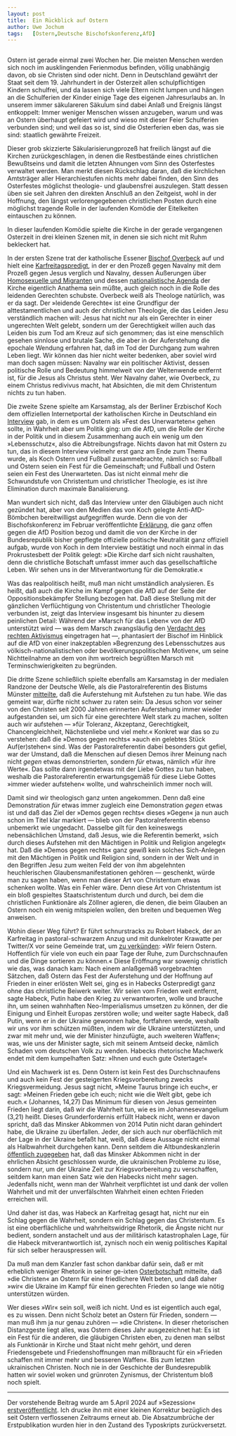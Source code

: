```yaml
---
layout:	post
title:	Ein Rückblick auf Ostern
author:	Uwe Jochum
tags:   [Ostern,Deutsche Bischofskonferenz,AfD]
---
```


<img
src="https://vg09.met.vgwort.de/na/f950e088546648aeac48cb7f1d203a68"
width="1" height="1" alt="">

Ostern ist gerade einmal zwei Wochen her. Die meisten Menschen
werden sich noch im ausklingenden Ferienmodus befinden, völlig
unabhängig davon, ob sie Christen sind oder nicht. Denn in
Deutschland gewährt der Staat seit dem 19. Jahrhundert in der
Osterzeit allen schulpflichtigen Kindern schulfrei, und da lassen
sich viele Eltern nicht lumpen und hängen an die Schulferien der
Kinder einige Tage des eigenen Jahresurlaubs an. In unserem immer
säkulareren Säkulum sind dabei Anlaß und Ereignis längst
entkoppelt: Immer weniger Menschen wissen anzugeben, warum und
was an Ostern überhaupt gefeiert wird und wieso mit dieser Feier
Schulferien verbunden sind; und weil das so ist, sind die
Osterferien eben das, was sie sind: staatlich gewährte Freizeit.

Dieser grob skizzierte Säkularisierungprozeß hat freilich längst
auf die Kirchen zurückgeschlagen, in denen die Restbestände eines
christlichen Bewußtseins und damit die letzten Ahnungen vom Sinn
des Osterfestes verwaltet werden. Man merkt diesen Rückschlag
daran, daß die kirchlichen Amtsträger aller Hierarchiestufen
nichts mehr dabei finden, den Sinn des Osterfestes möglichst
theologie- und glaubensfrei auszulegen. Statt dessen üben sie
seit Jahren den direkten Anschluß an den Zeitgeist, wohl in der
Hoffnung, den längst verlorengegebenen christlichen Posten durch
eine möglichst tragende Rolle in der laufenden Komödie der
Eitelkeiten eintauschen zu können.

In dieser laufenden Komödie spielte die Kirche in der gerade
vergangenen Osterzeit in drei kleinen Szenen mit, in denen sie
sich nicht mit Ruhm bekleckert hat.

In der ersten Szene trat der katholische Essener [Bischof
Overbeck](https://de.wikipedia.org/wiki/Franz-Josef_Overbeck) auf
und hielt eine
[Karfreitagspredigt](https://www.bild.de/politik/inland/politik-inland/in-karfreitagspredigt-bischof-vergleicht-nawalny-mit-jesus-87692316.bild.html),
in der er den Prozeß gegen Navalny mit dem Prozeß gegen Jesus
verglich und Navalny, dessen Äußerungen über [Homosexuelle und
Migranten](https://www.mopo.de/news/politik-wirtschaft/rassistisch-rechtsradikal-homophob-nawalny-die-dunklen-seiten-des-kremlkritikers-37373234/)
und dessen [nationalistische
Agenda](https://www.deutschlandfunk.de/populismus-und-nationalismus-nawalnys-politische-agenda-100.html)
der Kirche eigentlich Anathema sein müßte, auch gleich noch in
die Rolle des leidenden Gerechten schubste. Overbeck weiß als
Theologe natürlich, was er da sagt.  Der »leidende Gerechte« ist
eine Grundfigur der alttestamentlichen und auch der christlichen
Theologie, die das Leiden Jesu verständlich machen will: Jesus
hat nicht nur als ein Gerechter in einer ungerechten Welt gelebt,
sondern um der Gerechtigkeit willen auch das Leiden bis zum Tod
am Kreuz auf sich genommen; das ist eine menschlich gesehen
sinnlose und brutale Sache, die aber in der Auferstehung die
epochale Wendung erfahren hat, daß im Tod der Durchgang zum
wahren Leben liegt. Wir können das hier nicht weiter bedenken,
aber soviel wird man doch sagen müssen: Navalny war ein
politischer Aktivist, dessen politische Rolle und Bedeutung
himmelweit von der Weltenwende entfernt ist, für die Jesus als
Christus steht. Wer Navalny daher, wie Overbeck, zu einem
Christus redivivus macht, hat Absichten, die mit dem Christentum
nichts zu tun haben.

Die zweite Szene spielte am Karsamstag, als der Berliner
Erzbischof Koch dem offiziellen Internetportal der katholischen
Kirche in Deutschland ein
[Interview](https://www.katholisch.de/artikel/52251-erzbischof-heiner-koch-ueber-afd-lebensschutz-und-fussball)
gab, in dem es um Ostern als »Fest des Unerwarteten« gehen
sollte, in Wahrheit aber um Politik ging: um die AfD, um die
Rolle der Kirche in der Politik und in diesem Zusammenhang auch
ein wenig um den »Lebensschutz«, also die
Abtreibungsfrage. Nichts davon hat mit Ostern zu tun, das in
diesem Interview vielmehr erst ganz am Ende zum Thema wurde, als
Koch Ostern und Fußball zusammebrachte, nämlich so: Fußball und
Ostern seien ein Fest für die Gemeinschaft; und Fußball und
Ostern seien ein Fest des Unerwarteten. Das ist nicht einmal mehr
die Schwundstufe von Christentum und christlicher Theologie, es
ist ihre Elimination durch maximale Banalisierung.

Man wundert sich nicht, daß das Interview unter den Gläubigen
auch nicht gezündet hat, aber von den Medien das von Koch gelegte
Anti-AfD-Bömbchen bereitwilligst aufgegriffen wurde. Denn die von
der Bischofskonferenz im Februar veröffentlichte
[Erklärung](https://www.katholisch.de/artikel/51292-deutsche-bischoefe-grenzen-sich-scharf-von-rechtsextremismus-ab),
die ganz offen gegen die AfD Position bezog und damit die von der
Kirche in der Bundesrepublik bisher gepflegte offizielle
politische Neutralität ganz offiziell aufgab, wurde von Koch in
dem Interview bestätigt und noch einmal in das Prokrustesbett der
Politik gelegt: »Die Kirche darf sich nicht raushalten, denn die
christliche Botschaft umfasst immer auch das gesellschaftliche
Leben. Wir sehen uns in der Mitverantwortung für die Demokratie.«

Was das realpolitisch heißt, muß man nicht umständlich
analysieren. Es heißt, daß auch die Kirche im Kampf gegen die AfD
auf der Seite der Oppositionsbekämpfer Stellung bezogen hat. Daß
diese Stellung mit der gänzlichen Verflüchtigung von Christentum
und christlicher Theologie verbunden ist, zeigt das Interview
insgesamt bis hinunter zu diesem peinlichen Detail: Während der
»Marsch für das Leben« von der AfD unterstützt wird — was dem
Marsch zwangsläufig den [Verdacht des rechten
Aktivismus](https://taz.de/Schwerpunkt-Marsch-fuer-das-Leben/!t5032777/)
eingetragen hat —, phantasiert der Bischof im Hinblick auf die
AfD von einer inakzeptablen »Begrenzung des Lebensschutzes aus
völkisch-nationalistischen oder bevölkerungspolitischen Motiven«,
um seine Nichtteilnahme an dem von ihm wortreich begrüßten Marsch
mit Terminschwierigkeiten zu begründen. 

Die dritte Szene schließlich spielte ebenfalls am Karsamstag in
der medialen Randzone der Deutsche Welle, als die
Pastoralreferentin des Bistums Münster
[mitteilte](https://www.dw.com/de/auferstehung-hat-mit-aufstehen-zu-tun/a-68703465),
daß die Auferstehung mit Aufstehen zu tun habe. Wie das gemeint
war, dürfte nicht schwer zu raten sein: Da Jesus schon vor seiner
von den Christen seit 2000 Jahren erinnerten Auferstehung immer
wieder aufgestanden sei, um sich für eine gerechtere Welt stark
zu machen, sollten auch wir aufstehen — »für Toleranz, Akzeptanz,
Gerechtigkeit, Chancengleichheit, Nächstenliebe und viel mehr.«
Konkret war das so zu verstehen: daß die »Demos gegen rechts«
»auch ein gelebtes Stück Auf(er)stehen« sind.  Was der
Pastoralreferentin dabei besonders gut gefiel, war der Umstand,
daß die Menschen auf diesen Demos ihrer Meinung nach nicht
*gegen* etwas demonstrierten, sondern *für* etwas, nämlich »für
ihre Werte«. Das sollte dann irgendetwas mit der Liebe Gottes zu
tun haben, weshalb die Pastoralreferentin erwartungsgemäß für
diese Liebe Gottes »immer wieder aufstehen« wollte, und
wahrscheinlich immer noch will.

Damit sind wir theologisch ganz unten angekommen. Denn daß eine
Demonstration *für* etwas immer zugleich eine Demonstration
*gegen* etwas ist und daß das Ziel der »Demos gegen rechts«
dieses »Gegen« ja nun auch schon im Titel klar markiert — blieb
von der Pastoralreferentin ebenso unbemerkt wie
ungedacht. Dasselbe gilt für den keineswegs nebensächlichen
Umstand, daß Jesus, wie die Referentin bemerkt, »sich durch
dieses Aufstehen mit den Mächtigen in Politik und Religion
angelegt« hat. Daß die »Demos gegen rechts« ganz gewiß kein
solches Sich-Anlegen mit den Mächtigen in Politik und Religion
sind, sondern in der Welt und in den Begriffen Jesu zum weiten
Feld der von ihm abgelehnten heuchlerischen
Glaubensmanifestationen gehören — geschenkt, würde man zu sagen
haben, wenn man dieser Art von Christentum etwas schenken
wollte. Was ein Fehler wäre. Denn diese Art von Christentum ist
ein bloß gespieltes Staatschristentum durch und durch, bei dem
die christlichen Funktionäre als Zöllner agieren, die denen, die
beim Glauben an Ostern noch ein wenig mitspielen wollen, den
breiten und bequemen Weg anweisen.

Wohin dieser Weg führt? Er führt schnurstracks zu Robert Habeck,
der an Karfreitag in pastoral-schwarzem Anzug und mit dunkelroter
Krawatte per Twitter/X vor seine Gemeinde trat, um [zu
verkünden](https://twitter.com/i/status/1773758373332148380):
»Wir feiern Ostern. Hoffentlich für viele von euch ein paar Tage
der Ruhe, zum Durchschnaufen und die Dinge sortieren zu können.«
Diese Eröffnung war sowenig christlich wie das, was danach kam:
Nach einem anlaßgemäß vorgebrachten Sätzchen, daß Ostern das Fest
der Auferstehung und der Hoffnung auf Frieden in einer erlösten
Welt sei, ging es in Habecks Osterpredigt ganz ohne das
christliche Beiwerk weiter. Wir seien vom Frieden weit entfernt,
sagte Habeck, Putin habe den Krieg zu verwantworten, wolle und
brauche ihn, um seinen wahnhaften Neo-Imperialismus umsetzen zu
können, der die Einigung und Einheit Europas zerstören wolle; und
weiter sagte Habeck, daß Putin, wenn er in der Ukraine gewonnen
habe, fortfahren werde, weshalb wir uns vor ihm schützen müßten,
indem wir die Ukraine unterstützten, und zwar mit mehr und, wie
der Minister hinzufügte, auch »weiteren Waffen«; was, wie uns der
Minister sagte, sich mit seinem Amtseid decke, nämlich Schaden
vom deutschen Volk zu wenden. Habecks rhetorische Machwerk endet
mit dem kumpelhaften Satz: »Ihnen und euch gute Ostertage!«

Und ein Machwerk ist es. Denn Ostern ist kein Fest des
Durchschnaufens und auch kein Fest der gesteigerten
Kriegsvorbereitung zwecks Kriegsvermeidung. Jesus sagt nicht,
»Meine Taurus bringe ich euch«, er sagt: »Meinen Frieden gebe ich
euch; nicht wie die Welt gibt, gebe ich euch.« (Johannes, 14,27)
Das Minimum für diesen von Jesus gemeinten Frieden liegt darin,
daß wir die Wahrheit tun, wie es im Johannesevangelium (3,21)
heißt. Dieses Grunderfordernis erfüllt Habeck nicht, wenn er
davon spricht, daß das Minsker Abkommen von 2014 Putin nicht
daran gehindert habe, die Ukraine zu überfallen. Jeder, der sich
auch nur oberflächlich mit der Lage in der Ukraine befaßt hat,
weiß, daß diese Aussage nicht einmal als Halbwahrheit durchgehen
kann. Denn seitdem die Altbundeskanzlerin [öffentlich
zugegeben](https://www.zeit.de/politik/deutschland/2022-11/altbundeskanzlerin-angela-merkel-ukraine-russland)
hat, daß das Minsker Abkommen nicht in der ehrlichen Absicht
geschlossen wurde, die ukrainischen Probleme zu löse, sondern
nur, um der Ukraine Zeit zur Kriegsvorbereitung zu verschaffen,
seitdem kann man einen Satz wie den Habecks nicht mehr
sagen. Jedenfalls nicht, wenn man der Wahrheit verpflichtet ist
und dank der vollen Wahrheit und mit der unverfälschten Wahrheit
einen echten Frieden erreichen will.

Und daher ist das, was Habeck an Karfreitag gesagt hat, nicht nur
ein Schlag gegen die Wahrheit, sondern ein Schlag gegen das
Christentum. Es ist eine oberflächliche und wahrheitswidrige
Rhetorik, die Ängste nicht nur bedient, sondern anstachelt und
aus der militärisch katastrophalen Lage, für die Habeck
mitverantwortlich ist, zynisch noch ein wenig politisches Kapital
für sich selber herauspressen will.

Da muß man dem Kanzler fast schon dankbar dafür sein, daß er mit
erheblich weniger Rhetorik in seiner ge-ixten
[Osterbotschaft](https://video.bundesregierung.de/2024/03/29/bo5qp8-20240328_k-master.mp4)
mitteilte, daß »die Christen« an Ostern für eine friedlichere
Welt beten, und daß daher »wir« die Ukraine im Kampf für einen
gerechten Frieden so lange wie nötig unterstützen würden.

Wer dieses »Wir« sein soll, weiß ich nicht. Und es ist eigentlich
auch egal, es zu wissen. Denn nicht Scholz betet an Ostern für
Frieden, sondern — man muß ihm ja nur genau zuhören — »die
Christen«. In dieser rhetorischen Distanzgeste liegt alles, was
Ostern dieses Jahr ausgezeichnet hat: Es ist ein Fest für die
anderen, die gläubigen Christen eben, zu denen man selbst als
Funktionär in Kirche und Staat nicht mehr gehört, und deren
Friedensgebete und Friedenshoffnungen man mißbraucht für ein
»Frieden schaffen mit immer mehr und besseren Waffen«. Bis zum
letzten ukrainischen Christen. Noch nie in der
Geschichte der Bundesrepublik hatten wir soviel woken und
grünroten Zynismus, der Christentum bloß noch spielt.

---

Der vorstehende Beitrag wurde am 5.April 2024 auf »Sezession«
[erstveröffentlicht](https://sezession.de/69124/rueckblick-auf-ostern-gastbeitrag-von-uwe-jochum). Ich
drucke ihn mit einer kleinen Korrektur bezüglich des seit Ostern
verflossenen Zeitraums erneut ab. Die Absatzumbrüche der
Erstpublikation wurden hier in den Zustand des Typoskripts
zurückversetzt.
